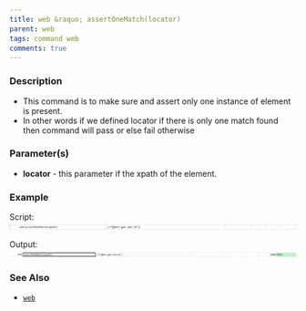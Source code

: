 ```yaml
---
title: web &raquo; assertOneMatch(locator)
parent: web
tags: command web
comments: true
---
```


### Description

- This command is to make sure and assert only one instance of element is present.
- In other words if we defined locator if there is only one match found then command will pass or else fail otherwise

### Parameter(s)

- **locator** - this parameter if the xpath of the element.

### Example

Script:<br/>
![](image/assertOneMatch_01.png)

Output:<br/>
![](image/assertOneMatch_02.png)

### See Also

- [`web`](index.html)